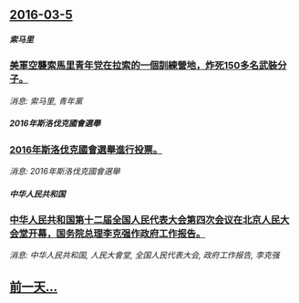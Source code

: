## [2016-03-5](/news/2016/03/5/index.md)

##### 索马里
### [美軍空襲索馬里青年党在拉索的一個訓練營地，炸死150多名武裝分子。 ](/news/2016/03/5/美軍空襲索馬里青年党在拉索的一個訓練營地-炸死150多名武裝分子.md)
_消息: 索马里, 青年黨_

##### 2016年斯洛伐克國會選舉
### [2016年斯洛伐克國會選舉進行投票。 ](/news/2016/03/5/2016年斯洛伐克國會選舉進行投票.md)
_消息: 2016年斯洛伐克國會選舉_

##### 中华人民共和国
### [中华人民共和国第十二届全国人民代表大会第四次会议在北京人民大会堂开幕，国务院总理李克强作政府工作报告。](/news/2016/03/5/中华人民共和国第十二届全国人民代表大会第四次会议在北京人民大会堂开幕-国务院总理李克强作政府工作报告.md)
_消息: 中华人民共和国, 人民大會堂, 全国人民代表大会, 政府工作报告, 李克强_

## [前一天...](/news/2016/03/3/index.md)

